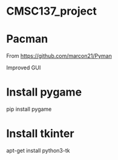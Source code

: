 # CMSC137_project

# Pacman
From https://github.com/marcon21/Pyman

Improved GUI

# Install pygame
pip install pygame

# Install tkinter
apt-get install python3-tk
